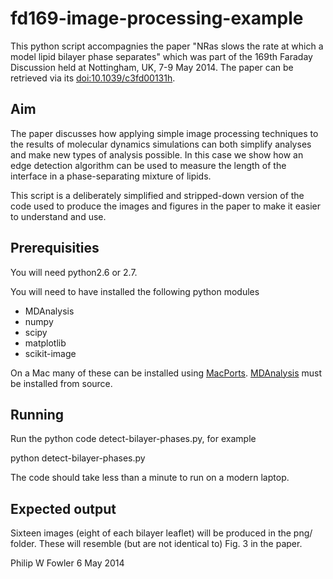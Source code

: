 fd169-image-processing-example
==============================

This python script accompagnies the paper "NRas slows the rate at which a model lipid bilayer phase separates" which was part of the 169th Faraday Discussion held at Nottingham, UK, 7-9 May 2014. The paper can be retrieved via its [doi:10.1039/c3fd00131h](http://dx.doi.org/10.1039/c3fd00131h).

## Aim

The paper discusses how applying simple image processing techniques to the results of molecular dynamics simulations can both simplify analyses and make new types of analysis possible. In this case we show how an edge detection algorithm can be used to measure the length of the interface in a phase-separating mixture of lipids.

This script is a deliberately simplified and stripped-down version of the code used to produce the images and figures in the paper to make it easier to understand and use.

## Prerequisities

You will need python2.6 or 2.7.

You will need to have installed the following python modules

- MDAnalysis
- numpy
- scipy
- matplotlib
- scikit-image

On a Mac many of these can be installed using [MacPorts](www.macports.org). [MDAnalysis](https://code.google.com/p/mdanalysis/) must be installed from source.

## Running

Run the python code detect-bilayer-phases.py, for example

  python detect-bilayer-phases.py

The code should take less than a minute to run on a modern laptop.

## Expected output

Sixteen images (eight of each bilayer leaflet) will be produced in the png/ folder. These will resemble (but are not identical to) Fig. 3 in the paper.

Philip W Fowler
6 May 2014



